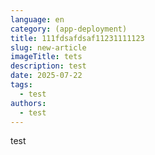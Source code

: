 ```yaml
---
language: en
category: (app-deployment)
title: 111fdsafdsaf11231111123
slug: new-article
imageTitle: tets
description: test
date: 2025-07-22
tags:
  - test
authors:
  - test
---
```

test
